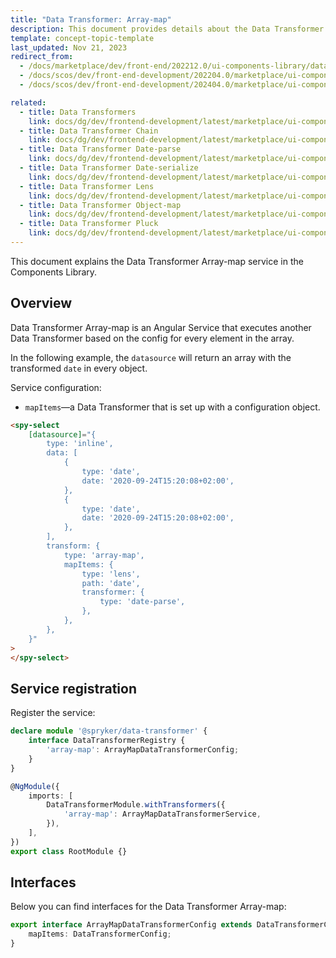 ```yaml
---
title: "Data Transformer: Array-map"
description: This document provides details about the Data Transformer Array-map service in the Components Library.
template: concept-topic-template
last_updated: Nov 21, 2023
redirect_from:
  - /docs/marketplace/dev/front-end/202212.0/ui-components-library/data-transformers/data-transformer-array-map.html
  - /docs/scos/dev/front-end-development/202204.0/marketplace/ui-components-library/data-transformers/array-map.html
  - /docs/scos/dev/front-end-development/202404.0/marketplace/ui-components-library/data-transformers/data-transformer-array-map.html

related:
  - title: Data Transformers
    link: docs/dg/dev/frontend-development/latest/marketplace/ui-components-library/data-transformers/data-transformers.html
  - title: Data Transformer Chain
    link: docs/dg/dev/frontend-development/latest/marketplace/ui-components-library/data-transformers/data-transformer-chain.html
  - title: Data Transformer Date-parse
    link: docs/dg/dev/frontend-development/latest/marketplace/ui-components-library/data-transformers/data-transformer-date-parse.html
  - title: Data Transformer Date-serialize
    link: docs/dg/dev/frontend-development/latest/marketplace/ui-components-library/data-transformers/data-transformer-date-serialize.html
  - title: Data Transformer Lens
    link: docs/dg/dev/frontend-development/latest/marketplace/ui-components-library/data-transformers/data-transformer-lens.html
  - title: Data Transformer Object-map
    link: docs/dg/dev/frontend-development/latest/marketplace/ui-components-library/data-transformers/data-transformer-object-map.html
  - title: Data Transformer Pluck
    link: docs/dg/dev/frontend-development/latest/marketplace/ui-components-library/data-transformers/data-transformer-pluck.html
---
```


This document explains the Data Transformer Array-map service in the Components Library.

## Overview

Data Transformer Array-map is an Angular Service that executes another Data Transformer based on the config for every element in the array.

In the following example, the `datasource` will return an array with the transformed `date` in every object.

Service configuration:

- `mapItems`—a Data Transformer that is set up with a configuration object.

```html
<spy-select
    [datasource]="{
        type: 'inline',
        data: [
            {
                type: 'date',
                date: '2020-09-24T15:20:08+02:00',
            },
            {
                type: 'date',
                date: '2020-09-24T15:20:08+02:00',
            },
        ],
        transform: {
            type: 'array-map',
            mapItems: {
                type: 'lens',
                path: 'date',
                transformer: {
                    type: 'date-parse',
                },
            },
        },
    }"
>
</spy-select>
```

## Service registration

Register the service:

```ts
declare module '@spryker/data-transformer' {
    interface DataTransformerRegistry {
        'array-map': ArrayMapDataTransformerConfig;
    }
}

@NgModule({
    imports: [
        DataTransformerModule.withTransformers({
            'array-map': ArrayMapDataTransformerService,
        }),
    ],
})
export class RootModule {}
```

## Interfaces

Below you can find interfaces for the Data Transformer Array-map:

```ts
export interface ArrayMapDataTransformerConfig extends DataTransformerConfig {
    mapItems: DataTransformerConfig;
}
```

